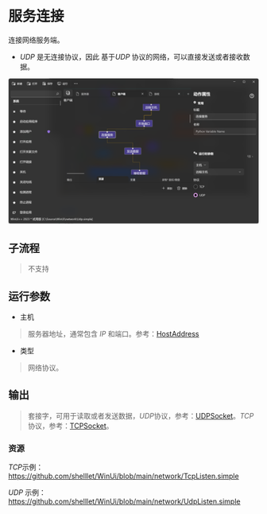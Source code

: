 # 服务连接 
连接网络服务端。

* *UDP* 是无连接协议，因此 基于*UDP* 协议的网络，可以直接发送或者接收数据。

![NetworkConnect](./images/09.png ':size=90%')

## 子流程
> 不支持

## 运行参数


* 主机
>   服务器地址，通常包含 *IP* 和端口。参考：[HostAddress](./types/HostAddress.md)

* 类型
>   网络协议。

## 输出
> 套接字，可用于读取或者发送数据，*UDP*协议，参考：[UDPSocket](./types/UDPSocket.md)。*TCP*协议，参考：[TCPSocket](./types/TCPSocket.md)。

### 资源

*TCP*示例： https://github.com/shelllet/WinUi/blob/main/network/TcpListen.simple

*UDP* 示例： https://github.com/shelllet/WinUi/blob/main/network/UdpListen.simple


